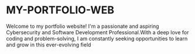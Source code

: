 # MY-PORTFOLIO-WEB
Welcome to my portfolio website! I'm a passionate and aspiring Cybersecurity and Software Development Professional.With a deep love for coding and problem-solving, I am constantly seeking opportunities to learn and grow in this ever-evolving field
